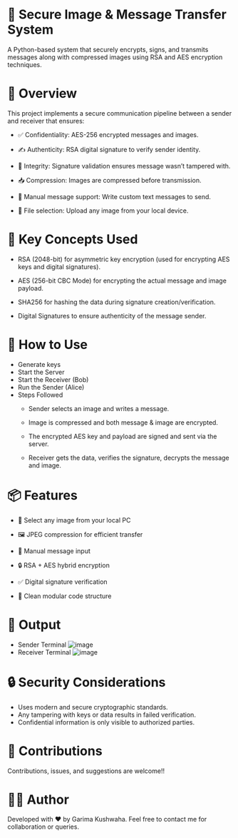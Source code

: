 # 🔐 Secure Image & Message Transfer System
A Python-based system that securely encrypts, signs, and transmits messages along with compressed images using RSA and AES encryption techniques.
# 🚀 Overview
This project implements a secure communication pipeline between a sender and receiver that ensures:

* ✅ Confidentiality: AES-256 encrypted messages and images.

* ✍️ Authenticity: RSA digital signature to verify sender identity.

* 🔏 Integrity: Signature validation ensures message wasn’t tampered with.

* 📥 Compression: Images are compressed before transmission.

* 💬 Manual message support: Write custom text messages to send.

* 📁 File selection: Upload any image from your local device.

# 🧠 Key Concepts Used
* RSA (2048-bit) for asymmetric key encryption (used for encrypting AES keys and digital signatures).

* AES (256-bit CBC Mode) for encrypting the actual message and image payload.

* SHA256 for hashing the data during signature creation/verification.

* Digital Signatures to ensure authenticity of the message sender.
# 🧪 How to Use
* Generate keys
* Start the Server
* Start the Receiver (Bob)
* Run the Sender (Alice)
* Steps Followed
    * Sender selects an image and writes a message.

    * Image is compressed and both message & image are encrypted.

    * The encrypted AES key and payload are signed and sent via the server.

    * Receiver gets the data, verifies the signature, decrypts the message and image.
# 📦 Features
* 📁 Select any image from your local PC

* 🖼️ JPEG compression for efficient transfer

* 💬 Manual message input

* 🔒 RSA + AES hybrid encryption

* ✅ Digital signature verification

* 🧩 Clean modular code structure
# 📸 Output
* Sender Terminal
  ![image]()
* Receiver Terminal
  ![image]()
# 🔒 Security Considerations
* Uses modern and secure cryptographic standards.
* Any tampering with keys or data results in failed verification.
* Confidential information is only visible to authorized parties.

# 🤝 Contributions
Contributions, issues, and suggestions are welcome!!
# 👨‍💻 Author
Developed with ❤️ by Garima Kushwaha.
Feel free to contact me for collaboration or queries.
  
